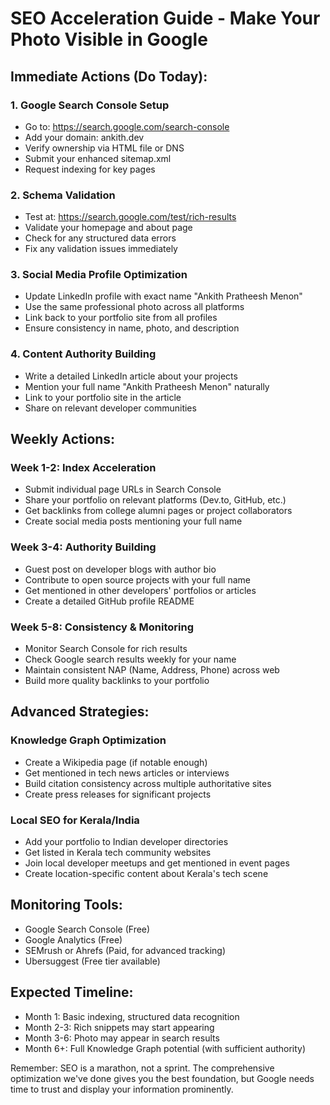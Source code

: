 # SEO Acceleration Guide - Make Your Photo Visible in Google

## Immediate Actions (Do Today):

### 1. Google Search Console Setup
- Go to: https://search.google.com/search-console
- Add your domain: ankith.dev
- Verify ownership via HTML file or DNS
- Submit your enhanced sitemap.xml
- Request indexing for key pages

### 2. Schema Validation
- Test at: https://search.google.com/test/rich-results
- Validate your homepage and about page
- Check for any structured data errors
- Fix any validation issues immediately

### 3. Social Media Profile Optimization
- Update LinkedIn profile with exact name "Ankith Pratheesh Menon"
- Use the same professional photo across all platforms
- Link back to your portfolio site from all profiles
- Ensure consistency in name, photo, and description

### 4. Content Authority Building
- Write a detailed LinkedIn article about your projects
- Mention your full name "Ankith Pratheesh Menon" naturally
- Link to your portfolio site in the article
- Share on relevant developer communities

## Weekly Actions:

### Week 1-2: Index Acceleration
- Submit individual page URLs in Search Console
- Share your portfolio on relevant platforms (Dev.to, GitHub, etc.)
- Get backlinks from college alumni pages or project collaborators
- Create social media posts mentioning your full name

### Week 3-4: Authority Building  
- Guest post on developer blogs with author bio
- Contribute to open source projects with your full name
- Get mentioned in other developers' portfolios or articles
- Create a detailed GitHub profile README

### Week 5-8: Consistency & Monitoring
- Monitor Search Console for rich results
- Check Google search results weekly for your name
- Maintain consistent NAP (Name, Address, Phone) across web
- Build more quality backlinks to your portfolio

## Advanced Strategies:

### Knowledge Graph Optimization
- Create a Wikipedia page (if notable enough)
- Get mentioned in tech news articles or interviews
- Build citation consistency across multiple authoritative sites
- Create press releases for significant projects

### Local SEO for Kerala/India
- Add your portfolio to Indian developer directories
- Get listed in Kerala tech community websites
- Join local developer meetups and get mentioned in event pages
- Create location-specific content about Kerala's tech scene

## Monitoring Tools:
- Google Search Console (Free)
- Google Analytics (Free) 
- SEMrush or Ahrefs (Paid, for advanced tracking)
- Ubersuggest (Free tier available)

## Expected Timeline:
- Month 1: Basic indexing, structured data recognition
- Month 2-3: Rich snippets may start appearing
- Month 3-6: Photo may appear in search results
- Month 6+: Full Knowledge Graph potential (with sufficient authority)

Remember: SEO is a marathon, not a sprint. The comprehensive optimization we've done gives you the best foundation, but Google needs time to trust and display your information prominently.